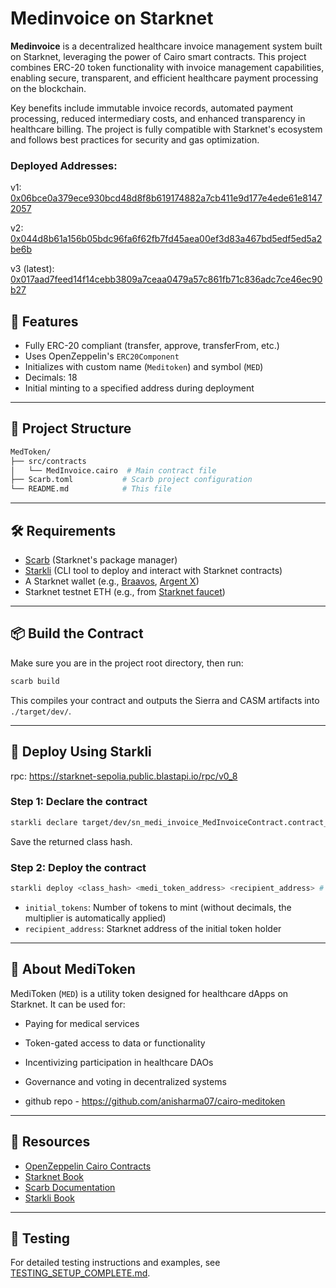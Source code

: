 # Medinvoice on Starknet

**Medinvoice** is a decentralized healthcare invoice management system built on Starknet, leveraging the power of Cairo smart contracts. This project combines ERC-20 token functionality with invoice management capabilities, enabling secure, transparent, and efficient healthcare payment processing on the blockchain.

Key benefits include immutable invoice records, automated payment processing, reduced intermediary costs, and enhanced transparency in healthcare billing. The project is fully compatible with Starknet's ecosystem and follows best practices for security and gas optimization.

### Deployed Addresses:

v1: [0x06bce0a379ece930bcd48d8f8b619174882a7cb411e9d177e4ede61e81472057](https://sepolia.voyager.online/contract/0x06bce0a379ece930bcd48d8f8b619174882a7cb411e9d177e4ede61e81472057)

v2: [0x044d8b61a156b05bdc96fa6f62fb7fd45aea00ef3d83a467bd5edf5ed5a2be6b](https://sepolia.voyager.online/contract/0x044d8b61a156b05bdc96fa6f62fb7fd45aea00ef3d83a467bd5edf5ed5a2be6b)

v3 (latest): [0x017aad7feed14f14cebb3809a7ceaa0479a57c861fb71c836adc7ce46ec90b27](https://sepolia.voyager.online/contract/0x017aad7feed14f14cebb3809a7ceaa0479a57c861fb71c836adc7ce46ec90b27)

## 🚀 Features

- Fully ERC-20 compliant (transfer, approve, transferFrom, etc.)
- Uses OpenZeppelin's `ERC20Component`
- Initializes with custom name (`Meditoken`) and symbol (`MED`)
- Decimals: 18
- Initial minting to a specified address during deployment

---

## 📁 Project Structure

```sh
MedToken/
├── src/contracts
│   └── MedInvoice.cairo  # Main contract file
├── Scarb.toml           # Scarb project configuration
└── README.md            # This file
```

---

## 🛠️ Requirements

- [Scarb](https://docs.swmansion.com/scarb/) (Starknet's package manager)
- [Starkli](https://book.starkli.rs) (CLI tool to deploy and interact with Starknet contracts)
- A Starknet wallet (e.g., [Braavos](https://braavos.app), [Argent X](https://www.argent.xyz/argent-x/))
- Starknet testnet ETH (e.g., from [Starknet faucet](https://faucet.starknet.io/))

---

## 📦 Build the Contract

Make sure you are in the project root directory, then run:

```bash
scarb build
```

This compiles your contract and outputs the Sierra and CASM artifacts into `./target/dev/`.

---

## 🚀 Deploy Using Starkli

rpc: https://starknet-sepolia.public.blastapi.io/rpc/v0_8

### Step 1: Declare the contract

```bash
starkli declare target/dev/sn_medi_invoice_MedInvoiceContract.contract_class.json #med invoice
```

Save the returned class hash.

### Step 2: Deploy the contract

```bash
starkli deploy <class_hash> <medi_token_address> <recipient_address> # med invoice
```

- `initial_tokens`: Number of tokens to mint (without decimals, the multiplier is automatically applied)
- `recipient_address`: Starknet address of the initial token holder

---

## 📘 About MediToken

MediToken (`MED`) is a utility token designed for healthcare dApps on Starknet. It can be used for:

- Paying for medical services
- Token-gated access to data or functionality
- Incentivizing participation in healthcare DAOs
- Governance and voting in decentralized systems

- github repo - https://github.com/anisharma07/cairo-meditoken

---

## 🔗 Resources

- [OpenZeppelin Cairo Contracts](https://github.com/OpenZeppelin/cairo-contracts)
- [Starknet Book](https://book.starknet.io)
- [Scarb Documentation](https://docs.swmansion.com/scarb/)
- [Starkli Book](https://book.starkli.rs/)

---

## 🧪 Testing

For detailed testing instructions and examples, see [TESTING_SETUP_COMPLETE.md](./TESTING_SETUP_COMPLETE.md).
